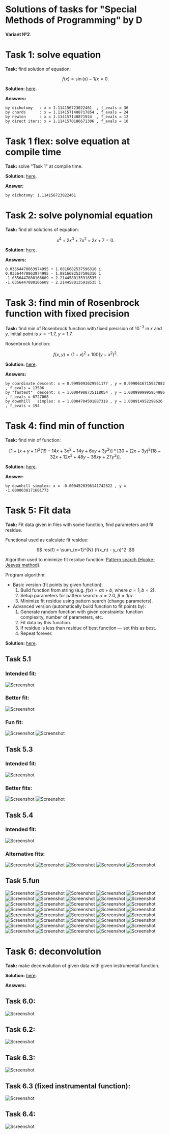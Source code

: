# Solutions of tasks for "Special Methods of Programming" by D

**Variant №2**.


# Task 1: solve equation
**Task:** find solution of equation:

$$ f(x) = \sin(x) - 1/x = 0 .$$

**Solution:** [here](./task1_solve_equation/src/main.rs).

**Answers:**
```
by dichotomy   : x = 1.114156723022461  , f_evals = 36
by chords      : x = 1.1141571408717854 , f_evals = 24
by newton      : x = 1.114157140871924  , f_evals = 12
by direct iters: x = 1.1141570186671306 , f_evals = 10
```


# Task 1 flex: solve equation at compile time
**Task:** solve "Task 1" at compile time.

**Solution:** [here](./task1_solve_equation_at_compile_time/src/main.rs).

**Answer:**
```
by dichotomy: 1.114156723022461
```


# Task 2: solve polynomial equation
**Task:** find all solutions of equation:

$$ x^4 + 2x^3 + 7x^2 + 2x + 7 = 0 .$$

**Solution:** [here](./task2_solve_polynomial_equation/src/main.rs).

**Answers:**
```
0.03564470863974995 + 1.0816682537596316 i
0.03564470863974995 - 1.0816682537596316 i
-1.0356447080166609 + 2.2144580135918535 i
-1.0356447080166609 - 2.2144580135918535 i
```


# Task 3: find min of Rosenbrock function with fixed precision
**Task:** find min of Rosenbrock function
with fixed precision of $10^{-3}$ in $x$ and $y$.
Initial point is $x=-1.7$, $y=1.7$.

Rosenbrock function:

$$ f(x,y) = (1-x)^2 + 100 (y-x^2)^2 .$$

**Solution:** [here](./task3_find_min_with_fixed_precision/src/main.rs).

**Answers:**
```
by coordinate descent: x = 0.9995093629951177 , y = 0.9990616715937082 , f_evals = 13506
by "fastest"  descent: x = 1.0004988735118054 , y = 1.0009999995954986 , f_evals = 6727068
by downhill   simplex: x = 1.0004704501887318 , y = 1.000914952298626  , f_evals = 194
```


# Task 4: find min of function
**Task:** find min of function:

$$ [1 + (x+y+1)^2 (19-14x+3x^2-14y+6xy+3y^2)] * [30 + (2x-3y)^2 (18-32x+12x^2+48y-36xy+27y^2)] .$$

**Solution:** [here](./task4_find_min/src/main.rs).

**Answer:**
```
by downhill simplex: x = -0.0004520396141742822 , y = -1.0000038171601773
```


# Task 5: Fit data
**Task:** Fit data given in files with some function, find parameters and fit residue.

Functional used as calculate fit residue:

$$ res(f) = \sum_{n=1}^{N} (f(x_n) - y_n)^2 .$$

Algorithm used to minimize fit residue function:
[Pattern search (Hooke-Jeeves method)](https://en.wikipedia.org/wiki/Pattern_search_(optimization)).

Program algorithm:
- Basic version (fit points by given function):
  1. Build function from string (e.g. $f(x)=ax+b$, where $a=1, b=2$).
  2. Setup parameters for pattern search: $\alpha=2.0$, $\beta=1/\alpha$.
  3. Minimize fit residue using pattern search (change parameters).
- Advanced version (automatically build function to fit points by):
  1. Generate random function with given constraints: function complexity, number of parameters, etc.
  2. Fit data by this function.
  3. If residue is less than residue of best function — set this as best.
  4. Repeat forever.

**Solution:** [here](./task5_fit_data/src/main.rs).

## Task 5.1
### Intended fit:
![Screenshot](https://raw.githubusercontent.com/dmyTRUEk/images/8950b23a09dba13ff678dcceccf518fd47f89ed7/SMoPD_task5.1_fit1.png)
### Better fit:
![Screenshot](https://raw.githubusercontent.com/dmyTRUEk/images/8950b23a09dba13ff678dcceccf518fd47f89ed7/SMoPD_task5.1_fit2.png)
### Fun fit:
![Screenshot](https://raw.githubusercontent.com/dmyTRUEk/images/8950b23a09dba13ff678dcceccf518fd47f89ed7/SMoPD_task5.1_fit3.png)
![Screenshot](https://raw.githubusercontent.com/dmyTRUEk/images/8950b23a09dba13ff678dcceccf518fd47f89ed7/SMoPD_task5.1_fit3_zoomed_out.png)

## Task 5.3
### Intended fit:
![Screenshot](https://raw.githubusercontent.com/dmyTRUEk/images/8950b23a09dba13ff678dcceccf518fd47f89ed7/SMoPD_task5.3_fit1.png)
### Better fits:
![Screenshot](https://raw.githubusercontent.com/dmyTRUEk/images/8950b23a09dba13ff678dcceccf518fd47f89ed7/SMoPD_task5.3_fit2.png)
![Screenshot](https://raw.githubusercontent.com/dmyTRUEk/images/8950b23a09dba13ff678dcceccf518fd47f89ed7/SMoPD_task5.3_fit3.png)

## Task 5.4
### Intended fit:
![Screenshot](https://raw.githubusercontent.com/dmyTRUEk/images/8950b23a09dba13ff678dcceccf518fd47f89ed7/SMoPD_task5.4_fit1.png)
### Alternative fits:
![Screenshot](https://raw.githubusercontent.com/dmyTRUEk/images/cfb9e135b18ec9b8ff2ba02e6a87f8f2878a21a0/SMoPD_task5.4_fit2.png)
![Screenshot](https://raw.githubusercontent.com/dmyTRUEk/images/cfb9e135b18ec9b8ff2ba02e6a87f8f2878a21a0/SMoPD_task5.4_fit3.png)
![Screenshot](https://raw.githubusercontent.com/dmyTRUEk/images/cfb9e135b18ec9b8ff2ba02e6a87f8f2878a21a0/SMoPD_task5.4_fit4.png)
![Screenshot](https://raw.githubusercontent.com/dmyTRUEk/images/cfb9e135b18ec9b8ff2ba02e6a87f8f2878a21a0/SMoPD_task5.4_fit5.png)
![Screenshot](https://raw.githubusercontent.com/dmyTRUEk/images/759ff1e26fd01609751deb448dbc5c4bb151c1c8/SMoPD_task5.4_fit6.png)

## Task 5.fun
![Screenshot](https://raw.githubusercontent.com/dmyTRUEk/images/8950b23a09dba13ff678dcceccf518fd47f89ed7/SMoPD_task5.fun_fit1.png)
![Screenshot](https://raw.githubusercontent.com/dmyTRUEk/images/8950b23a09dba13ff678dcceccf518fd47f89ed7/SMoPD_task5.fun_fit2.png)
![Screenshot](https://raw.githubusercontent.com/dmyTRUEk/images/8950b23a09dba13ff678dcceccf518fd47f89ed7/SMoPD_task5.fun_fit3.png)
![Screenshot](https://raw.githubusercontent.com/dmyTRUEk/images/8950b23a09dba13ff678dcceccf518fd47f89ed7/SMoPD_task5.fun_fit4.png)
![Screenshot](https://raw.githubusercontent.com/dmyTRUEk/images/8950b23a09dba13ff678dcceccf518fd47f89ed7/SMoPD_task5.fun_fit5.png)
![Screenshot](https://raw.githubusercontent.com/dmyTRUEk/images/8950b23a09dba13ff678dcceccf518fd47f89ed7/SMoPD_task5.fun_fit6.png)
![Screenshot](https://raw.githubusercontent.com/dmyTRUEk/images/8950b23a09dba13ff678dcceccf518fd47f89ed7/SMoPD_task5.fun_fit7.png)
![Screenshot](https://raw.githubusercontent.com/dmyTRUEk/images/8950b23a09dba13ff678dcceccf518fd47f89ed7/SMoPD_task5.fun_fit8.png)
![Screenshot](https://raw.githubusercontent.com/dmyTRUEk/images/8950b23a09dba13ff678dcceccf518fd47f89ed7/SMoPD_task5.fun_fit9.png)
![Screenshot](https://raw.githubusercontent.com/dmyTRUEk/images/8950b23a09dba13ff678dcceccf518fd47f89ed7/SMoPD_task5.fun_fit10.png)
![Screenshot](https://raw.githubusercontent.com/dmyTRUEk/images/8950b23a09dba13ff678dcceccf518fd47f89ed7/SMoPD_task5.fun_fit11.png)
![Screenshot](https://raw.githubusercontent.com/dmyTRUEk/images/8950b23a09dba13ff678dcceccf518fd47f89ed7/SMoPD_task5.fun_fit12.png)
![Screenshot](https://raw.githubusercontent.com/dmyTRUEk/images/8950b23a09dba13ff678dcceccf518fd47f89ed7/SMoPD_task5.fun_fit13.png)
![Screenshot](https://raw.githubusercontent.com/dmyTRUEk/images/8950b23a09dba13ff678dcceccf518fd47f89ed7/SMoPD_task5.fun_fit14.png)
![Screenshot](https://raw.githubusercontent.com/dmyTRUEk/images/8950b23a09dba13ff678dcceccf518fd47f89ed7/SMoPD_task5.fun_fit15.png)
![Screenshot](https://raw.githubusercontent.com/dmyTRUEk/images/8950b23a09dba13ff678dcceccf518fd47f89ed7/SMoPD_task5.fun_fit16.png)
![Screenshot](https://raw.githubusercontent.com/dmyTRUEk/images/8950b23a09dba13ff678dcceccf518fd47f89ed7/SMoPD_task5.fun_fit17.png)
![Screenshot](https://raw.githubusercontent.com/dmyTRUEk/images/8950b23a09dba13ff678dcceccf518fd47f89ed7/SMoPD_task5.fun_fit18.png)
![Screenshot](https://raw.githubusercontent.com/dmyTRUEk/images/8950b23a09dba13ff678dcceccf518fd47f89ed7/SMoPD_task5.fun_fit19.png)
![Screenshot](https://raw.githubusercontent.com/dmyTRUEk/images/8950b23a09dba13ff678dcceccf518fd47f89ed7/SMoPD_task5.fun_fit20.png)
![Screenshot](https://raw.githubusercontent.com/dmyTRUEk/images/8950b23a09dba13ff678dcceccf518fd47f89ed7/SMoPD_task5.fun_fit21.png)
![Screenshot](https://raw.githubusercontent.com/dmyTRUEk/images/8950b23a09dba13ff678dcceccf518fd47f89ed7/SMoPD_task5.fun_fit22.png)
![Screenshot](https://raw.githubusercontent.com/dmyTRUEk/images/8950b23a09dba13ff678dcceccf518fd47f89ed7/SMoPD_task5.fun_fit23.png)
![Screenshot](https://raw.githubusercontent.com/dmyTRUEk/images/8950b23a09dba13ff678dcceccf518fd47f89ed7/SMoPD_task5.fun_fit24.png)
![Screenshot](https://raw.githubusercontent.com/dmyTRUEk/images/8950b23a09dba13ff678dcceccf518fd47f89ed7/SMoPD_task5.fun_fit25.png)
![Screenshot](https://raw.githubusercontent.com/dmyTRUEk/images/8950b23a09dba13ff678dcceccf518fd47f89ed7/SMoPD_task5.fun_fit26.png)
![Screenshot](https://raw.githubusercontent.com/dmyTRUEk/images/8950b23a09dba13ff678dcceccf518fd47f89ed7/SMoPD_task5.fun_fit27.png)
![Screenshot](https://raw.githubusercontent.com/dmyTRUEk/images/8950b23a09dba13ff678dcceccf518fd47f89ed7/SMoPD_task5.fun_fit28.png)
![Screenshot](https://raw.githubusercontent.com/dmyTRUEk/images/8950b23a09dba13ff678dcceccf518fd47f89ed7/SMoPD_task5.fun_fit29.png)
![Screenshot](https://raw.githubusercontent.com/dmyTRUEk/images/8950b23a09dba13ff678dcceccf518fd47f89ed7/SMoPD_task5.fun_fit30.png)
![Screenshot](https://raw.githubusercontent.com/dmyTRUEk/images/8950b23a09dba13ff678dcceccf518fd47f89ed7/SMoPD_task5.fun_fit31.png)
![Screenshot](https://raw.githubusercontent.com/dmyTRUEk/images/8950b23a09dba13ff678dcceccf518fd47f89ed7/SMoPD_task5.fun_fit32.png)
![Screenshot](https://raw.githubusercontent.com/dmyTRUEk/images/8950b23a09dba13ff678dcceccf518fd47f89ed7/SMoPD_task5.fun_fit33.png)
![Screenshot](https://raw.githubusercontent.com/dmyTRUEk/images/8950b23a09dba13ff678dcceccf518fd47f89ed7/SMoPD_task5.fun_fit34.png)
![Screenshot](https://raw.githubusercontent.com/dmyTRUEk/images/8950b23a09dba13ff678dcceccf518fd47f89ed7/SMoPD_task5.fun_fit35.png)
![Screenshot](https://raw.githubusercontent.com/dmyTRUEk/images/8950b23a09dba13ff678dcceccf518fd47f89ed7/SMoPD_task5.fun_fit36.png)
![Screenshot](https://raw.githubusercontent.com/dmyTRUEk/images/8950b23a09dba13ff678dcceccf518fd47f89ed7/SMoPD_task5.fun_fit37.png)
![Screenshot](https://raw.githubusercontent.com/dmyTRUEk/images/8950b23a09dba13ff678dcceccf518fd47f89ed7/SMoPD_task5.fun_fit38.png)
![Screenshot](https://raw.githubusercontent.com/dmyTRUEk/images/8950b23a09dba13ff678dcceccf518fd47f89ed7/SMoPD_task5.fun_fit39.png)
![Screenshot](https://raw.githubusercontent.com/dmyTRUEk/images/8950b23a09dba13ff678dcceccf518fd47f89ed7/SMoPD_task5.fun_fit40.png)


# Task 6: deconvolution

**Task:** make deconvolution of given data with given instrumental function.

**Solution:** [here](./task6_deconvolution/src/main.rs).

**Answers:**

## Task 6.0:
![Screenshot](https://raw.githubusercontent.com/dmyTRUEk/images/94a9bb994e348f8510ffdab542c1369aa397c263/SMoPD_task6n.0.png)

## Task 6.2:
![Screenshot](https://raw.githubusercontent.com/dmyTRUEk/images/94a9bb994e348f8510ffdab542c1369aa397c263/SMoPD_task6n.2.png)

## Task 6.3:
![Screenshot](https://raw.githubusercontent.com/dmyTRUEk/images/94a9bb994e348f8510ffdab542c1369aa397c263/SMoPD_task6n.3_unfixed.png)

## Task 6.3 (fixed instrumental function):
![Screenshot](https://raw.githubusercontent.com/dmyTRUEk/images/94a9bb994e348f8510ffdab542c1369aa397c263/SMoPD_task6n.3_fixed.png)

## Task 6.4:
![Screenshot](https://raw.githubusercontent.com/dmyTRUEk/images/94a9bb994e348f8510ffdab542c1369aa397c263/SMoPD_task6n.4.png)

